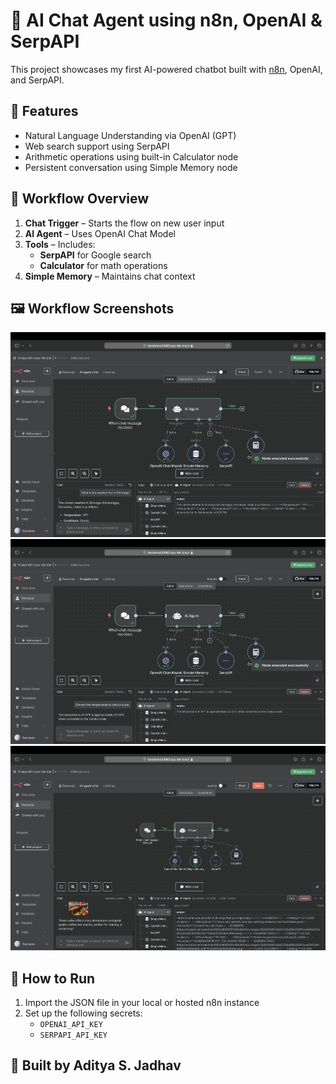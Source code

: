 # 🧠 AI Chat Agent using n8n, OpenAI & SerpAPI

This project showcases my first AI-powered chatbot built with [n8n](https://n8n.io), OpenAI, and SerpAPI.

## 📌 Features
- Natural Language Understanding via OpenAI (GPT)
- Web search support using SerpAPI
- Arithmetic operations using built-in Calculator node
- Persistent conversation using Simple Memory node

## 🧩 Workflow Overview

1. **Chat Trigger** – Starts the flow on new user input  
2. **AI Agent** – Uses OpenAI Chat Model  
3. **Tools** – Includes:
   - **SerpAPI** for Google search
   - **Calculator** for math operations  
4. **Simple Memory** – Maintains chat context

## 🖼️ Workflow Screenshots

![Workflow Screenshot 1](assets/workflow-screenshot-1.png)
![Workflow Screenshot 2](assets/workflow-screenshot-2.png)
![Workflow Screenshot 2](assets/workflow-screenshot-3.png)

## 🚀 How to Run
1. Import the JSON file in your local or hosted n8n instance
2. Set up the following secrets:
   - `OPENAI_API_KEY`
   - `SERPAPI_API_KEY`

## 📢 Built by Aditya S. Jadhav
